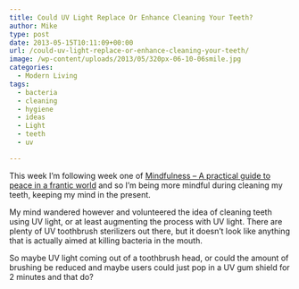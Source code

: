 ```yaml
---
title: Could UV Light Replace Or Enhance Cleaning Your Teeth?
author: Mike
type: post
date: 2013-05-15T10:11:09+00:00
url: /could-uv-light-replace-or-enhance-cleaning-your-teeth/
image: /wp-content/uploads/2013/05/320px-06-10-06smile.jpg
categories:
  - Modern Living
tags:
  - bacteria
  - cleaning
  - hygiene
  - ideas
  - Light
  - teeth
  - uv

---
```

This week I&#8217;m following week one of <a title="Mindfulness - A practical guide to peace in a frantic world" href="http://www.kobobooks.com/ebook/Mindfulness/book-zh9NDKObb02PvlaE02IeKw/page1.html" target="_blank" rel="noopener">Mindfulness &#8211; A practical guide to peace in a frantic world</a> and so I&#8217;m being more mindful during cleaning my teeth, keeping my mind in the present.

My mind wandered however and volunteered the idea of cleaning teeth using UV light, or at least augmenting the process with UV light. There are plenty of UV toothbrush sterilizers out there, but it doesn&#8217;t look like anything that is actually aimed at killing bacteria in the mouth.

So maybe UV light coming out of a toothbrush head, or could the amount of brushing be reduced and maybe users could just pop in a UV gum shield for 2 minutes and that do?